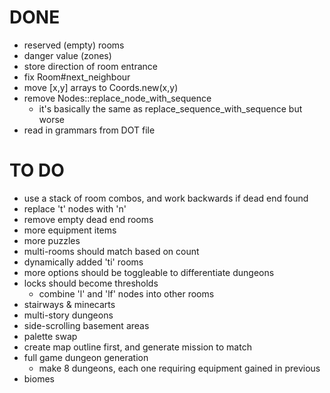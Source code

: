 # DONE
* reserved (empty) rooms
* danger value (zones)
* store direction of room entrance
* fix Room#next_neighbour
* move [x,y] arrays to Coords.new(x,y)
* remove Nodes::replace_node_with_sequence
  * it's basically the same as replace_sequence_with_sequence but worse
* read in grammars from DOT file


# TO DO
* use a stack of room combos, and work backwards if dead end found
* replace 't' nodes with 'n'
* remove empty dead end rooms
* more equipment items
* more puzzles
* multi-rooms should match based on count
* dynamically added 'ti' rooms
* more options should be toggleable to differentiate dungeons
* locks should become thresholds
  * combine 'l' and 'lf' nodes into other rooms
* stairways & minecarts
* multi-story dungeons
* side-scrolling basement areas
* palette swap
* create map outline first, and generate mission to match
* full game dungeon generation
  * make 8 dungeons, each one requiring equipment gained in previous
* biomes
